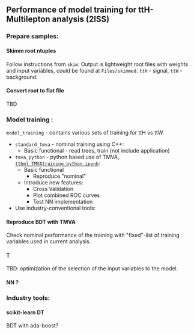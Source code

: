 ## Performance of model training for ttH-Multilepton analysis (2lSS)

### Prepare samples:
#### Skimm root ntuples
Follow instructions from ```skim```:
Output is lightweight root files with weights and input variables, could be found at ```Files/skimmed```.
```ttH``` - signal, ```ttW``` - background.


#### Convert root to flat file
TBD


### Model training :
`model_training` - contains various sets of training for ttH vs ttW.

 * `standard_tmva` - nominal training using C++:
     * Basic functional - read trees, train (not include application)
 * `tmva_python` - python based use of TMVA, [`tthml_TMVAtraining_python.ipynb`](https://github.com/grevtsovkirill/tthml_perf/blob/master/model_training/tmva_python/tthml_TMVAtraining_python.ipynb):
     * Basic functional
         * Reproduce "nominal"
     * Introduce new features: 
         * Cross Validation
         * Plot combined ROC curves
         * Test NN implementation
 * Use industry-conventional tools:

#### Reproduce BDT with TMVA
Check nominal performance of the training with "fixed"-list of training variables used in current analysis.


#### T

TBD: optimization of the selection of the input variables to the model.

#### NN ?


### Industry tools:
#### scikit-learn DT
BDT with ada-boost?

